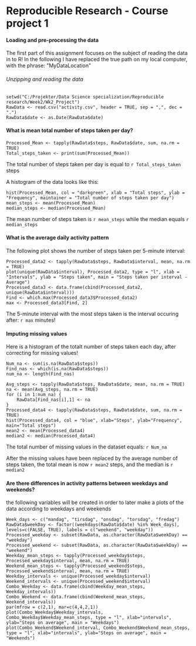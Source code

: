 # Reproducible Research - Course project 1 ####

#### Loading and pre-processing the data ######
The first part of this assignment focuses on the subject of reading the data in to R! In the following I have replaced the true path on my local computer, with the phrase: "MyDataLocation"  
  
###### Unzipping and reading the data ######

```{r unzip, echo=TRUE}
setwd("C:/Projekter/Data Science specialization/Reproducible research/Week2/Wk2_Project")
RawData <- read.csv("activity.csv", header = TRUE, sep = ",", dec = ".")
RawData$date <- as.Date(RawData$date)
```
#### What is mean total number of steps taken per day? ####

```{r mean_total, echo=TRUE}
Processed_Mean <- tapply(RawData$steps, RawData$date, sum, na.rm = TRUE)
Total_steps_taken <- print(sum(Processed_Mean))
```

The total number of steps taken per day is equal to `r Total_steps_taken` steps  
 
A histogram of the data looks like this:

```{r Histogram, echo=TRUE}
hist(Processed_Mean, col = "darkgreen", xlab = "Total steps", ylab = "Frequency", maintainer = "Total number of steps taken per day")
mean_steps <- mean(Processed_Mean)
median_steps <- median(Processed_Mean)
```
The mean number of steps taken is `r mean_steps` while the median equals `r median_steps`

#### What is the average daily activity pattern  

The following plot shows the number of steps taken per 5-minute interval:

```{r timeseries plot, echo=TRUE}
Processed_data2 <- tapply(RawData$steps, RawData$interval, mean, na.rm = TRUE)
plot(unique(RawData$interval), Processed_data2, type = "l", xlab = "Intervals", ylab = "Steps taken", main = "Steps taken per interval - Average")
Processed_data3 <- data.frame(cbind(Processed_data2, unique(RawData$interval)))
Find <- which.max(Processed_data3$Processed_data2)
max <- Processed_data3[Find, 2]
```

The 5-minute interval with the most steps taken is the interval occuring after: `r max` minutes!

#### Imputing missing values ####  

Here is a histogram of the totalt number of steps taken each day, after correcting for missing values! 

```{r missing values, echo = TRUE}
Num_na <- sum(is.na(RawData$steps))
Find_nas <- which(is.na(RawData$steps))
num_na <- length(Find_nas)

Avg_steps <- tapply(RawData$steps, RawData$date, mean, na.rm = TRUE)
na <- mean(Avg_steps, na.rm = TRUE)
for (i in 1:num_na) {
    RawData[Find_nas[i],1] <- na
}
Processed_data4 <- tapply(RawData$steps, RawData$date, sum, na.rm = TRUE)
hist(Processed_data4, col = "blue", xlab="Steps", ylab="Frequency", main="Total steps")
mean2 <- mean(Processed_data4)
median2 <- median(Processed_data4)
```
The total number of missing values in the dataset equals: `r Num_na` 

After the missing values have been replaced by the average number of steps taken, the total mean is now `r mean2` steps, and the median is `r median2`
 

#### Are there differences in activity patterns between weekdays and weekends? ####

the following variables will be created in order to later make a plots of the data according to weekdays and weekends
```{r split_days, echo=TRUE}
Week_days <- c("mandag", "tirsdag", "onsdag", "torsdag", "fredag")
RawData$weekDay <- factor((weekdays(RawData$date) %in% Week_days), levels=c(FALSE, TRUE), labels = c("weekend", "weekday"))
Processed_weekday <- subset(RawData, as.character(RawData$weekDay) == "weekday")
Processed_weekend <- subset(RawData, as.character(RawData$weekDay) == "weekend")
Weekday_mean_steps <- tapply(Processed_weekday$steps, Processed_weekday$interval, mean, na.rm = TRUE)
Weekend_mean_steps <- tapply(Processed_weekend$steps, Processed_weekend$interval, mean, na.rm = TRUE)
Weekday_intervals <- unique(Processed_weekday$interval)
Weekend_intervals <- unique(Processed_weekend$interval)
Combo_Weekday <- data.frame(cbind(Weekday_mean_steps, Weekday_intervals))
Combo_Weekend <- data.frame(cbind(Weekend_mean_steps, Weekend_intervals))
par(mfrow = c(2,1), mar=c(4,4,2,1))
plot(Combo_Weekday$Weekday_intervals, Combo_Weekday$Weekday_mean_steps, type = "l", xlab="intervals", ylab="Steps on average", main = "Weekdays")
plot(Combo_Weekend$Weekend_interval, Combo_Weekend$Weekend_mean_steps, type = "l", xlab="intervals", ylab="Steps on average", main = "Weekends")
```




